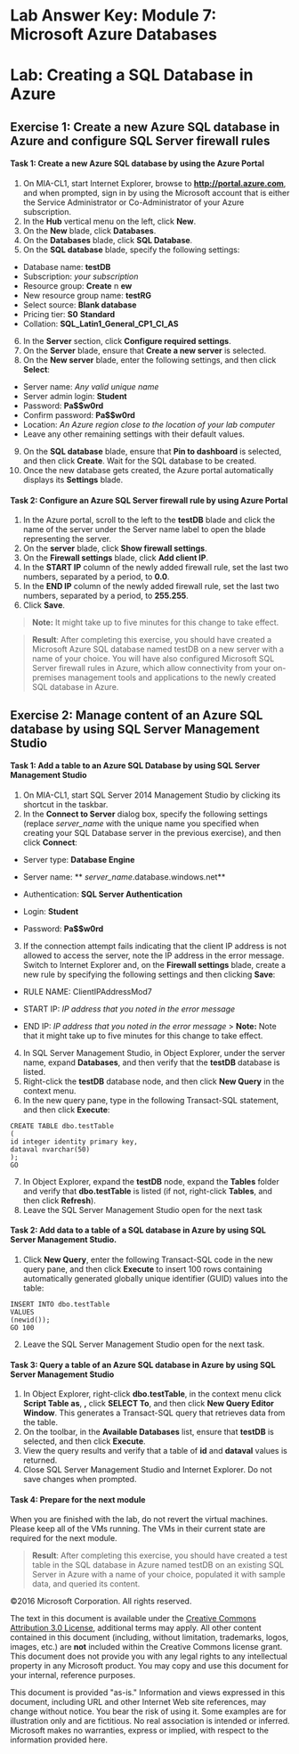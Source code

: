 ﻿# Lab Answer Key:  Module 7: Microsoft Azure Databases
# Lab: Creating a SQL Database in Azure
  
## Exercise 1: Create a new Azure SQL database in Azure and configure SQL Server firewall rules
  
#### Task 1: Create a new Azure SQL database by using the Azure Portal
  
1.   On MIA-CL1, start Internet Explorer, browse to  **http://portal.azure.com**, and when prompted, sign in by using the Microsoft account that is either the Service Administrator or Co-Administrator of your Azure subscription.
2.   In the  **Hub** vertical menu on the left, click **New**. 
3.   On the  **New** blade, click **Databases**.
4.   On the  **Databases** blade, click **SQL Database**.
5.   On the  **SQL database** blade, specify the following settings:

  -   Database name:  **testDB**
  -   Subscription:  _your subscription_
  -   Resource group:  **Create** n **ew**
  -   New resource group name:  **testRG**
  -   Select source:  **Blank database**
  -   Pricing tier:  **S0** **Standard**
  -   Collation:  **SQL_Latin1_General_CP1_CI_AS**

6.   In the  **Server** section, click **Configure required settings**.
7.   On the  **Server** blade, ensure that **Create a new server** is selected.
8.   On the  **New server** blade, enter the following settings, and then click **Select**:

  -   Server name:  _Any valid unique name_
  -   Server admin login:  **Student**
  -   Password:  **Pa$$w0rd**
  -   Confirm password:  **Pa$$w0rd**
  -   Location:  _An Azure region close to the location of your lab computer_
  -   Leave any other remaining settings with their default values. 

9.   On the  **SQL database** blade, ensure that **Pin to dashboard** is selected, and then click **Create**. Wait for the SQL database to be created.
10.   Once the new database gets created, the Azure portal automatically displays its  **Settings** blade.


#### Task 2: Configure an Azure SQL Server firewall rule by using Azure Portal
  
1.   In the Azure portal, scroll to the left to the  **testDB** blade and click the name of the server under the Server name label to open the blade representing the server.
2.   On the  **server** blade, click **Show firewall settings**.
3.   On the  **Firewall settings** blade, click **Add client IP**.
4.   In the  **START IP** column of the newly added firewall rule, set the last two numbers, separated by a period, to **0.0**. 
5.   In the  **END IP** column of the newly added firewall rule, set the last two numbers, separated by a period, to **255.255**.
6.   Click  **Save**.
>  **Note:** It might take up to five minutes for this change to take effect.

>  **Result**: After completing this exercise, you should have created a Microsoft Azure SQL database named testDB on a new server with a name of your choice. You will have also configured Microsoft SQL Server firewall rules in Azure, which allow connectivity from your on-premises management tools and applications to the newly created SQL database in Azure.


## Exercise 2: Manage content of an Azure SQL database by using SQL Server Management Studio
  
#### Task 1: Add a table to an Azure SQL Database by using SQL Server Management Studio
  
1.   On MIA-CL1, start SQL Server 2014 Management Studio by clicking its shortcut in the taskbar.
2.   In the  **Connect to Server** dialog box, specify the following settings (replace _server_name_ with the unique name you specified when creating your SQL Database server in the previous exercise), and then click **Connect**:
  -   Server type:  **Database Engine**

  -   Server name:  ** _server_name_.database.windows.net**

  -   Authentication:  **SQL Server Authentication**

  -   Login:  **Student**

  -   Password:  **Pa$$w0rd**

3.   If the connection attempt fails indicating that the client IP address is not allowed to access the server, note the IP address in the error message. Switch to Internet Explorer and, on the  **Firewall settings** blade, create a new rule by specifying the following settings and then clicking **Save**:
  -   RULE NAME: ClientIPAddressMod7

  -   START IP:  _IP address_ _that_ _you noted in the error message_

  -   END IP:  _IP address_ _that_ _you noted in the error message_
    >  **Note:** Note that it might take up to five minutes for this change to take effect.


4.   In SQL Server Management Studio, in Object Explorer, under the server name, expand  **Databases**, and then verify that the  **testDB** database is listed.
5.   Right-click the  **testDB** database node, and then click **New Query** in the context menu.
6.   In the new query pane, type in the following Transact-SQL statement, and then click  **Execute**:
  ```
  CREATE TABLE dbo.testTable
(
 id integer identity primary key,
 dataval nvarchar(50)
);
GO
  ```
7.   In Object Explorer, expand the  **testDB** node, expand the **Tables** folder and verify that **dbo.testTable** is listed (if not, right-click **Tables**, and then click  **Refresh**).
8.   Leave the SQL Server Management Studio open for the next task


#### Task 2: Add data to a table of a SQL database in Azure by using SQL Server Management Studio.
  
1.   Click  **New Query**, enter the following Transact-SQL code in the new query pane, and then click  **Execute** to insert 100 rows containing automatically generated globally unique identifier (GUID) values into the table:
  ```
  INSERT INTO dbo.testTable
VALUES
(newid());
GO 100
  ```
2.   Leave the SQL Server Management Studio open for the next task.


#### Task 3: Query a table of an Azure SQL database in Azure by using SQL Server Management Studio
  
1.   In Object Explorer, right-click  **dbo.testTable**, in the context menu click  **Script Table as**, **,** click **SELECT To**, and then click  **New Query Editor Window**. This generates a Transact-SQL query that retrieves data from the table.
2.   On the toolbar, in the  **Available Databases** list, ensure that **testDB** is selected, and then click **Execute**.
3.   View the query results and verify that a table of  **id** and **dataval** values is returned.
4.   Close SQL Server Management Studio and Internet Explorer. Do not save changes when prompted.


#### Task 4: Prepare for the next module
  
When you are finished with the lab, do not revert the virtual machines. Please keep all of the VMs running. The VMs in their current state are required for the next module.

>  **Result**: After completing this exercise, you should have created a test table in the SQL database in Azure named testDB on an existing SQL Server in Azure with a name of your choice, populated it with sample data, and queried its content.



©2016 Microsoft Corporation. All rights reserved.

The text in this document is available under the [Creative Commons Attribution 3.0 License](https://creativecommons.org/licenses/by/3.0/legalcode "Creative Commons Attribution 3.0 License"), additional terms may apply.  All other content contained in this document (including, without limitation, trademarks, logos, images, etc.) are **not** included within the Creative Commons license grant.  This document does not provide you with any legal rights to any intellectual property in any Microsoft product. You may copy and use this document for your internal, reference purposes.

This document is provided "as-is." Information and views expressed in this document, including URL and other Internet Web site references, may change without notice. You bear the risk of using it. Some examples are for illustration only and are fictitious. No real association is intended or inferred. Microsoft makes no warranties, express or implied, with respect to the information provided here.

  